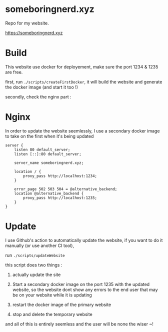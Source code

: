 # someboringnerd.xyz
Repo for my website.

https://someboringnerd.xyz

# Build

This website use docker for deployement, make sure the port 1234 & 1235 are free.

first, run `./scripts/createFirstDocker`, it will build the website and generate the docker image (and start it too !)

secondly, check the nginx part : 

# Nginx

In order to update the website seemlessly, I use a secondary docker image to take on the first when it's being updated

```
server {
	listen 80 default_server;
	listen [::]:80 default_server;

	server_name someboringnerd.xyz;

	location / {
		proxy_pass http://localhost:1234;
	}

    error_page 502 503 504 = @alternative_backend;
    location @alternative_backend {
        proxy_pass http://localhost:1235;
    }	
}
```

# Update

I use Github's action to automatically update the website, if you want to do it manually (or use another CI tool),

run `./scripts/updateWebsite`

this script does two things : 

1) actually update the site

2) Start a secondary docker image on the port 1235 with the updated website, so the website dont show any errors to the end user that may be on your website while it is updating

3) restart the docker image of the primary website

4) stop and delete the temporary website

and all of this is entirely seemless and the user will be none the wiser ~!